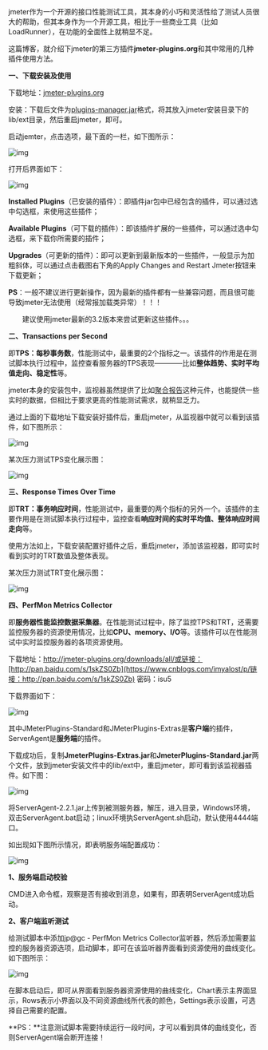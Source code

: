 jmeter作为一个开源的接口性能测试工具，其本身的小巧和灵活性给了测试人员很大的帮助，但其本身作为一个开源工具，相比于一些商业工具（比如LoadRunner），在功能的全面性上就稍显不足。

这篇博客，就介绍下jmeter的第三方插件**jmeter-plugins.org**和其中常用的几种插件使用方法。

 

**一、下载安装及使用**

下载地址：[jmeter-plugins.org](https://jmeter-plugins.org/downloads/all/)

安装：下载后文件为[plugins-manager.jar](https://jmeter-plugins.org/get/)格式，将其放入jmeter安装目录下的lib/ext目录，然后重启jmeter，即可。

启动jemter，点击选项，最下面的一栏，如下图所示：

![img](https://images2017.cnblogs.com/blog/983980/201711/983980-20171107004149903-1073083008.png)

打开后界面如下：

![img](https://images2017.cnblogs.com/blog/983980/201711/983980-20171107004322825-635646935.png)

**Installed Plugins**（已安装的插件）：即插件jar包中已经包含的插件，可以通过选中勾选框，来使用这些插件；

**Available Plugins**（可下载的插件）：即该插件扩展的一些插件，可以通过选中勾选框，来下载你所需要的插件；

**Upgrades**（可更新的插件）：即可以更新到最新版本的一些插件，一般显示为加粗斜体，可以通过点击截图右下角的Apply Changes and Restart Jmeter按钮来下载更新；

**PS**：一般不建议进行更新操作，因为最新的插件都有一些兼容问题，而且很可能导致jmeter无法使用（经常报加载类异常）！！！

　　建议使用jmeter最新的3.2版本来尝试更新这些插件。。。

 

**二、Transactions per Second**

即**TPS：每秒事务数**，性能测试中，最重要的2个指标之一。该插件的作用是在测试脚本执行过程中，监控查看服务器的TPS表现————比如**整体趋势、实时平均值走向、稳定性**等。

jmeter本身的安装包中，监视器虽然提供了比如[聚合报告](http://www.cnblogs.com/imyalost/p/5804359.html)这种元件，也能提供一些实时的数据，但相比于要求更高的性能测试需求，就稍显乏力。

通过上面的下载地址下载安装好插件后，重启jmeter，从监视器中就可以看到该插件，如下图所示：

![img](https://images2017.cnblogs.com/blog/983980/201711/983980-20171107233305263-1730024319.png)

某次压力测试TPS变化展示图：

![img](https://images2017.cnblogs.com/blog/983980/201711/983980-20171108110751794-1362459450.png)

 

**三、Response Times Over Time**

即**TRT：事务响应时间**，性能测试中，最重要的两个指标的另外一个。该插件的主要作用是在测试脚本执行过程中，监控查看**响应时间的实时平均值、整体响应时间走向**等。

使用方法如上，下载安装配置好插件之后，重启jmeter，添加该监视器，即可实时看到实时的TRT数值及整体表现。

某次压力测试TRT变化展示图：

![img](https://images2017.cnblogs.com/blog/983980/201711/983980-20171108110842809-709007936.png)

 

**四、PerfMon Metrics Collector**

即**服务器性能监控数据采集器**。在性能测试过程中，除了监控TPS和TRT，还需要监控服务器的资源使用情况，比如**CPU、memory、I/O**等。该插件可以在性能测试中实时监控服务器的各项资源使用。

下载地址：http://jmeter-plugins.org/downloads/all/或链接：[http://pan.baidu.com/s/1skZS0Zb](https://www.cnblogs.com/imyalost/p/链接：http://pan.baidu.com/s/1skZS0Zb) 密码：isu5

下载界面如下：

![img](https://images2017.cnblogs.com/blog/983980/201711/983980-20171108000311403-97876486.png)

其中JMeterPlugins-Standard和JMeterPlugins-Extras是**客户端**的插件，ServerAgent是**服务端**的插件。

下载成功后，复制**JmeterPlugins-Extras.jar**和**JmeterPlugins-Standard.jar**两个文件，放到jmeter安装文件中的lib/ext中，重启jmeter，即可看到该监视器插件。如下图：

![img](https://images2017.cnblogs.com/blog/983980/201711/983980-20171108001125106-452288317.png)

将ServerAgent-2.2.1.jar上传到被测服务器，解压，进入目录，Windows环境，双击ServerAgent.bat启动；linux环境执ServerAgent.sh启动，默认使用4444端口。

如出现如下图所示情况，即表明服务端配置成功：

![img](https://images2017.cnblogs.com/blog/983980/201711/983980-20171108001556763-1493728509.png)

**1、服务端启动校验**

CMD进入命令框，观察是否有接收到消息，如果有，即表明ServerAgent成功启动。

**2、客户端监听测试**

给测试脚本中添加jp@gc - PerfMon Metrics Collector监听器，然后添加需要监控的服务器资源选项，启动脚本，即可在该监听器界面看到资源使用的曲线变化。如下图所示：

![img](https://images2017.cnblogs.com/blog/983980/201711/983980-20171108003044059-468808623.png)

在脚本启动后，即可从界面看到服务器资源使用的曲线变化，Chart表示主界面显示，Rows表示小界面以及不同资源曲线所代表的颜色，Settings表示设置，可选择自己需要的配置。

**PS：**注意测试脚本需要持续运行一段时间，才可以看到具体的曲线变化，否则ServerAgent端会断开连接！